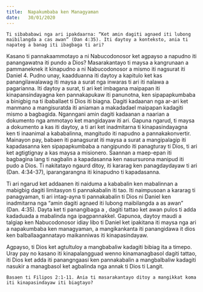 ```yaml
---
title:  Napakumbaba ken Managyaman
date:   30/01/2020
---
```


`Ti sibababawi nga ari ipakdaarna: “Ket amin dagiti agnaed iti lubong maibilangda a cas awan” (Dan 4:35). Iti daytoy a konteksto, ania ti napateg a banag iti ibagbaga ti ari?`

Kasano ti pannakaammotayo a ni Nabucodonosor ket agpayso a napudno iti panangawatna iti pundo a Dios? Masarakantayo ti maysa a kangrunaan a pammaneknek it kinapudno a ni Nabucodonosor a mismo iti nagsurat iti Daniel 4. Pudno unay, kaadduanna iti daytoy a kapitulo ket kas panangilawalawag iti maysa a surat nga inwaras ti ari iti nalawa a pagarianna. Iti daytoy a surat, ti ari ket imbagana maipapan iti kinapansindayagna ken pannakapukaw iti panunotna, ken sipapapkumbaba a binigbig na ti ibaballaet ti Dios iti biagna. Dagiti kadaanan nga ar-ari ket manmano a mangisuratda iti aniaman a makadadael maipapan kadagiti mismo a bagbagida. Nganngani amin dagiti kadaanan a naarian a dokumento nga ammotayo ket mangidayaw iti ari. Gapuna ngarud, ti maysa a dokumento a kas iti daytoy, a ti ari ket inadmitarna ti kinapasindayagna ken ti inaanimal a kababalinna, mangitudo iti napudno a pannakakonvertir. Mainayon pay, babaen iti panagsurat iti maysa a surat a mangipalagip iti kapadasanna ken sipapapkumbaba a nangipundo iti panagturay ti Dios, ti ari ket agtigtignay a kas maysa a misionero. Saannan a maep-epan iti bagbagina lang ti nagbalin a kapadasanna ken nasursurona manipud iti pudo a Dios. Ti nakitatayo ngaurd ditoy, iti kararag ken panagdaydayaw ti ari (Dan. 4:34-37), iparangarangna iti kinapudno ti kapadasanna.

Ti ari ngarud ket addaanen iti naiduma a kababalin ken mabalinnan a mabigbig dagiti limitasyon ti pannakabalin iti tao. Iti naimpusoan a kararag ti panagyaman, ti ari intag-ayna ti pannakabalin ti Dios ni Daniel ken inadmitarna nga “amin dagiti agnaed iti lubong maibilangda a as awan” (Dan. 4:35). Dayta ket ti panangibaga a , dagiti tattao ket awan pulos ti adda kadaduada a mabalinda nga ipagpannakkel. Gapunoa, daytoy maudi a talgiap ken Nabucodonosor idiay libo ti Daniel ket ipakitana iti maysa nga ari a napakumbaba ken managyaman, a mangikankanta iti panangidawa it dios ken balballaagannatayo maikanniwas iti kinapasindayaw.

Agpayso, ti Dios ket agtultuloy a mangbabaliw kadagiti bibiag ita a timepo. Uray pay no kasano iti kinapalangguad wenno kinamanagbasol dagiti tattao, iti Dios ket adda iti panangngaasi ken pannakabalin a mangbalbaliw kadagiti nasukir a managbasol ket agbalinda nga annak ti Dios ti Langit.

`Basaen ti Filipos 2:1-11. Ania ti masarakantayo ditoy a mangikkat koma iti kinapasindayaw iti biagtayo?`